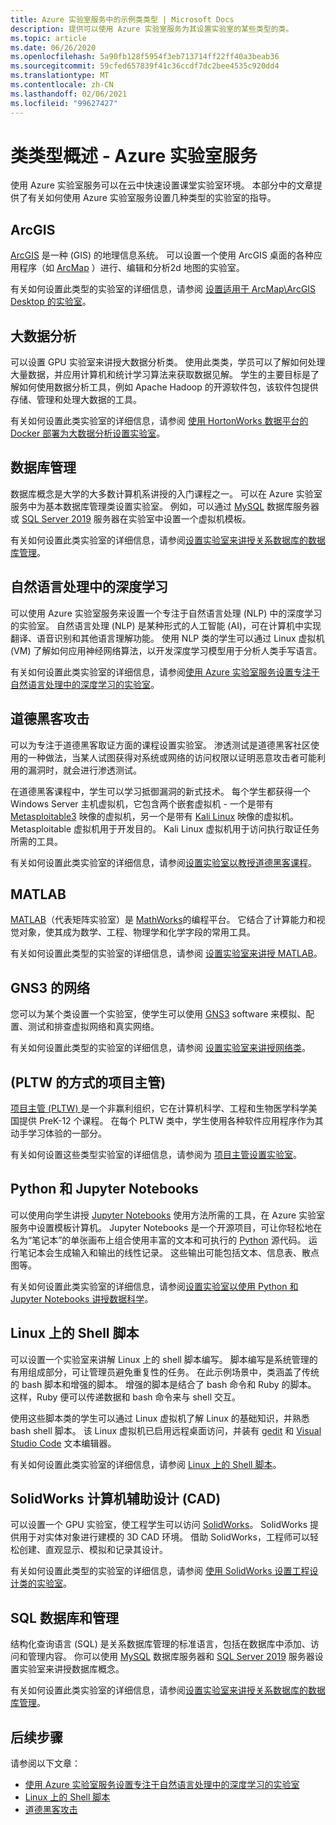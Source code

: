 ```yaml
---
title: Azure 实验室服务中的示例类类型 | Microsoft Docs
description: 提供可以使用 Azure 实验室服务为其设置实验室的某些类型的类。
ms.topic: article
ms.date: 06/26/2020
ms.openlocfilehash: 5a90fb128f5954f3eb713714ff22ff40a3beab36
ms.sourcegitcommit: 59cfed657839f41c36ccdf7dc2bee4535c920dd4
ms.translationtype: MT
ms.contentlocale: zh-CN
ms.lasthandoff: 02/06/2021
ms.locfileid: "99627427"
---
```

# <a name="class-types-overview---azure-lab-services"></a>类类型概述 - Azure 实验室服务

使用 Azure 实验室服务可以在云中快速设置课堂实验室环境。 本部分中的文章提供了有关如何使用 Azure 实验室服务设置几种类型的实验室的指导。

## <a name="arcgis"></a>ArcGIS
[ArcGIS](https://www.esri.com/en-us/arcgis/products/arcgis-solutions/overview) 是一种 (GIS) 的地理信息系统。  可以设置一个使用 ArcGIS 桌面的各种应用程序（如 [ArcMap](https://desktop.arcgis.com/en/arcmap/latest/map/main/what-is-arcmap-.htm) ）进行、编辑和分析2d 地图的实验室。

有关如何设置此类型的实验室的详细信息，请参阅 [设置适用于 ArcMap\ArcGIS Desktop 的实验室](class-type-arcgis.md)。

## <a name="big-data-analytics"></a>大数据分析
可以设置 GPU 实验室来讲授大数据分析类。 使用此类类，学员可以了解如何处理大量数据，并应用计算机和统计学习算法来获取数据见解。 学生的主要目标是了解如何使用数据分析工具，例如 Apache Hadoop 的开源软件包，该软件包提供存储、管理和处理大数据的工具。 

有关如何设置此类实验室的详细信息，请参阅 [使用 HortonWorks 数据平台的 Docker 部署为大数据分析设置实验室](class-type-big-data-analytics.md)。

## <a name="database-management"></a>数据库管理
数据库概念是大学的大多数计算机系讲授的入门课程之一。 可以在 Azure 实验室服务中为基本数据库管理类设置实验室。 例如，可以通过 [MySQL](https://www.mysql.com/) 数据库服务器或 [SQL Server 2019](https://www.microsoft.com/sql-server/sql-server-2019) 服务器在实验室中设置一个虚拟机模板。

有关如何设置此类实验室的详细信息，请参阅[设置实验室来讲授关系数据库的数据库管理](class-type-database-management.md)。

## <a name="deep-learning-in-natural-language-processing"></a>自然语言处理中的深度学习
可以使用 Azure 实验室服务来设置一个专注于自然语言处理 (NLP) 中的深度学习的实验室。 自然语言处理 (NLP) 是某种形式的人工智能 (AI)，可在计算机中实现翻译、语音识别和其他语言理解功能。 使用 NLP 类的学生可以通过 Linux 虚拟机 (VM) 了解如何应用神经网络算法，以开发深度学习模型用于分析人类手写语言。

有关如何设置此类实验室的详细信息，请参阅[使用 Azure 实验室服务设置专注于自然语言处理中的深度学习的实验室](class-type-deep-learning-natural-language-processing.md)。

## <a name="ethical-hacking"></a>道德黑客攻击
可以为专注于道德黑客取证方面的课程设置实验室。 渗透测试是道德黑客社区使用的一种做法，当某人试图获得对系统或网络的访问权限以证明恶意攻击者可能利用的漏洞时，就会进行渗透测试。

在道德黑客课程中，学生可以学习抵御漏洞的新式技术。 每个学生都获得一个 Windows Server 主机虚拟机，它包含两个嵌套虚拟机 - 一个是带有 [Metasploitable3](https://github.com/rapid7/metasploitable3) 映像的虚拟机，另一个是带有 [Kali Linux](https://www.kali.org/) 映像的虚拟机。 Metasploitable 虚拟机用于开发目的。  Kali Linux 虚拟机用于访问执行取证任务所需的工具。

有关如何设置此类实验室的详细信息，请参阅[设置实验室以教授道德黑客课程](class-type-ethical-hacking.md)。

## <a name="matlab"></a>MATLAB
[MATLAB](https://www.mathworks.com/products/matlab.html)（代表矩阵实验室）是 [MathWorks](https://www.mathworks.com/)的编程平台。  它结合了计算能力和视觉对象，使其成为数学、工程、物理学和化学字段的常用工具。

有关如何设置此类型的实验室的详细信息，请参阅 [设置实验室来讲授 MATLAB](class-type-matlab.md)。

## <a name="networking-with-gns3"></a>GNS3 的网络
您可以为某个类设置一个实验室，使学生可以使用 [GNS3](https://www.gns3.com/) software 来模拟、配置、测试和排查虚拟网络和真实网络。 

有关如何设置此类型的实验室的详细信息，请参阅 [设置实验室来讲授网络类](class-type-networking-gns3.md)。

## <a name="project-lead-the-way-pltw"></a> (PLTW 的方式的项目主管) 
[项目主管 (PLTW) ](https://www.pltw.org/) 是一个非赢利组织，它在计算机科学、工程和生物医学科学美国提供 PreK-12 个课程。  在每个 PLTW 类中，学生使用各种软件应用程序作为其动手学习体验的一部分。

有关如何设置这些类型实验室的详细信息，请参阅为 [项目主管设置实验室](class-type-pltw.md)。

## <a name="python-and-jupyter-notebooks"></a>Python 和 Jupyter Notebooks
可以使用向学生讲授 [Jupyter Notebooks](http://jupyter-notebook.readthedocs.io) 使用方法所需的工具，在 Azure 实验室服务中设置模板计算机。 Jupyter Notebooks 是一个开源项目，可让你轻松地在名为“笔记本”的单张画布上组合使用丰富的文本和可执行的 [Python](https://www.python.org/) 源代码。 运行笔记本会生成输入和输出的线性记录。  这些输出可能包括文本、信息表、散点图等。

有关如何设置此类实验室的详细信息，请参阅[设置实验室以使用 Python 和 Jupyter Notebooks 讲授数据科学](class-type-jupyter-notebook.md)。

## <a name="shell-scripting-on-linux"></a>Linux 上的 Shell 脚本
可以设置一个实验室来讲解 Linux 上的 shell 脚本编写。 脚本编写是系统管理的有用组成部分，可让管理员避免重复性的任务。 在此示例场景中，类涵盖了传统的 bash 脚本和增强的脚本。 增强的脚本是结合了 bash 命令和 Ruby 的脚本。 这样，Ruby 便可以传递数据和 bash 命令来与 shell 交互。

使用这些脚本类的学生可以通过 Linux 虚拟机了解 Linux 的基础知识，并熟悉 bash shell 脚本。 该 Linux 虚拟机已启用远程桌面访问，并装有 [gedit](https://help.gnome.org/users/gedit/stable/) 和 [Visual Studio Code](https://code.visualstudio.com/) 文本编辑器。

有关如何设置此类实验室的详细信息，请参阅 [Linux 上的 Shell 脚本](class-type-shell-scripting-linux.md)。

## <a name="solidworks-computer-aided-design-cad"></a>SolidWorks 计算机辅助设计 (CAD)
可以设置一个 GPU 实验室，使工程学生可以访问 [SolidWorks](https://www.solidworks.com/)。  SolidWorks 提供用于对实体对象进行建模的 3D CAD 环境。  借助 SolidWorks，工程师可以轻松创建、直观显示、模拟和记录其设计。

有关如何设置此类型的实验室的详细信息，请参阅 [使用 SolidWorks 设置工程设计类的实验室](class-type-solidworks.md)。

## <a name="sql-database-and-management"></a>SQL 数据库和管理
结构化查询语言 (SQL) 是关系数据库管理的标准语言，包括在数据库中添加、访问和管理内容。  你可以使用 [MySQL](https://www.mysql.com/) 数据库服务器和 [SQL Server 2019](https://www.microsoft.com/sql-server/sql-server-2019) 服务器设置实验室来讲授数据库概念。

有关如何设置此类实验室的详细信息，请参阅[设置实验室来讲授关系数据库的数据库管理](class-type-database-management.md)。

## <a name="next-steps"></a>后续步骤
请参阅以下文章：

- [使用 Azure 实验室服务设置专注于自然语言处理中的深度学习的实验室](class-type-deep-learning-natural-language-processing.md)
- [Linux 上的 Shell 脚本](class-type-shell-scripting-linux.md)
- [道德黑客攻击](class-type-ethical-hacking.md)